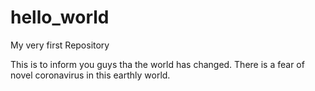 # hello_world
My very first Repository

This is to inform you guys tha the world has changed.
There is a fear of novel coronavirus in this earthly world.

